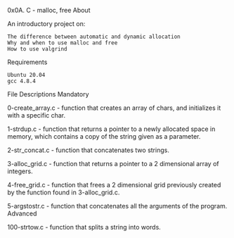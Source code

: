 0x0A. C - malloc, free
About

An introductory project on:

    The difference between automatic and dynamic allocation
    Why and when to use malloc and free
    How to use valgrind

Requirements

    Ubuntu 20.04
    gcc 4.8.4

File Descriptions
Mandatory

0-create_array.c - function that creates an array of chars, and initializes it with a specific char.

1-strdup.c - function that returns a pointer to a newly allocated space in memory, which contains a copy of the string given as a parameter.

2-str_concat.c - function that concatenates two strings.

3-alloc_grid.c - function that returns a pointer to a 2 dimensional array of integers.

4-free_grid.c - function that frees a 2 dimensional grid previously created by the function found in 3-alloc_grid.c.

5-argstostr.c - function that concatenates all the arguments of the program.
Advanced

100-strtow.c - function that splits a string into words.
